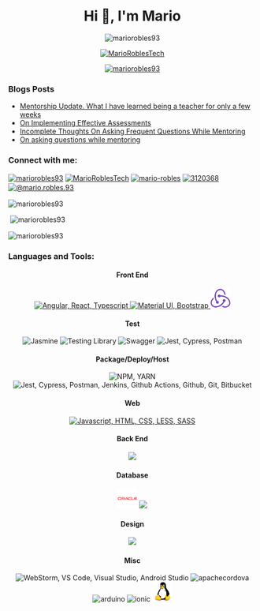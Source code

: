 <h1 align="center">Hi 👋, I'm Mario</h1>
<p align="center"> <img src="https://komarev.com/ghpvc/?username=mariorobles93&label=Profile%20views&color=blueviolet&style=for-the-badge&abbreviated=true" alt="mariorobles93" /> </p>
<p align="center"> <a href="https://twitter.com/MarioRoblesTech" target="blank"><img src="https://img.shields.io/twitter/follow/MarioRoblesTech?logo=twitter&style=for-the-badge" alt="MarioRoblesTech" /></a> </p>
<p align="center"> <a href="https://github.com/ryo-ma/github-profile-trophy"><img src="https://github-profile-trophy.vercel.app/?username=mariorobles93&theme=darkhub&column=5&margin-w=15&margin-h=15&rank=SECRET,SSS,SS,S,AAA,AA,A,A,B,C" alt="mariorobles93" /></a> </p>


### Blogs Posts
<!-- BLOG-POST-LIST:START -->
- [Mentorship Update. What I have learned being a teacher for only a few weeks](https://dev.to/mariorobles93/mentorship-update-what-i-have-learned-being-a-teacher-for-only-a-few-weeks-4i2d)
- [On Implementing Effective Assessments](https://dev.to/mariorobles93/on-implementing-effective-assessments-n56)
- [Incomplete Thoughts On Asking Frequent Questions While Mentoring](https://dev.to/mariorobles93/incomplete-thoughts-on-asking-frequent-questions-while-mentoring-49fh)
- [On asking questions while mentoring](https://dev.to/mariorobles93/on-asking-questions-while-mentoring-45oj)
<!-- BLOG-POST-LIST:END -->

<h3 align="left">Connect with me:</h3>
<p align="left">
<a href="https://dev.to/mariorobles93" target="blank"><img align="center" src="https://raw.githubusercontent.com/rahuldkjain/github-profile-readme-generator/master/src/images/icons/Social/devto.svg" alt="mariorobles93" height="30" width="40" /></a>
<a href="https://twitter.com/MarioRoblesTech" target="blank"><img align="center" src="https://raw.githubusercontent.com/rahuldkjain/github-profile-readme-generator/master/src/images/icons/Social/twitter.svg" alt="MarioRoblesTech" height="30" width="40" /></a>
<a href="https://linkedin.com/in/mario-robles" target="blank"><img align="center" src="https://raw.githubusercontent.com/rahuldkjain/github-profile-readme-generator/master/src/images/icons/Social/linked-in-alt.svg" alt="mario-robles" height="30" width="40" /></a>
<a href="https://stackoverflow.com/users/3120368" target="blank"><img align="center" src="https://raw.githubusercontent.com/rahuldkjain/github-profile-readme-generator/master/src/images/icons/Social/stack-overflow.svg" alt="3120368" height="30" width="40" /></a>
<a href="https://medium.com/@mario.robles.93" target="blank"><img align="center" src="https://raw.githubusercontent.com/rahuldkjain/github-profile-readme-generator/master/src/images/icons/Social/medium.svg" alt="@mario.robles.93" height="30" width="40" /></a>
</p>

<p><img align="center" src="https://github-readme-stats.vercel.app/api/top-langs?username=mariorobles93&show_icons=true&locale=en&layout=compact&theme=holi" alt="mariorobles93" /></p>

<p>&nbsp;<img align="center" src="https://github-readme-stats.vercel.app/api?username=mariorobles93&show_icons=true&locale=en&theme=holi" alt="mariorobles93" /></p>

<p><img align="center" src="https://github-readme-streak-stats.herokuapp.com/?user=mariorobles93&theme=holi-theme" alt="mariorobles93" /></p>

<h3 align="left">Languages and Tools:</h3>
<h4 align="center">Front End</h4>
<p align="center">
  <a href="https://skillicons.dev">
    <img src="https://skillicons.dev/icons?i=angular,react,ts" title="Angular, React, Typescript"/>
    <img src="https://skillicons.dev/icons?i=materialui,bootstrap" title="Material UI, Bootstrap"/>
    <img src="https://raw.githubusercontent.com/devicons/devicon/master/icons/redux/redux-original.svg" title="redux" width="40" height="40"/>
  </a>
</p>
<h4 align="center">Test</h4>
<p align="center">
  <img src="https://upload.wikimedia.org/wikipedia/en/thumb/2/22/Logo_jasmine.svg/50px-Logo_jasmine.svg.png" style="height:49px;" title="Jasmine"/>
  <img src="https://testing-library.com/img/octopus-64x64.png" style="height:49px;" title="Testing Library" />
  <img src="https://upload.wikimedia.org/wikipedia/commons/a/ab/Swagger-logo.png" style="height:49px;" title="Swagger" />
  <img src="https://skillicons.dev/icons?i=jest,cypress,postman" title="Jest, Cypress, Postman" />
</p>
<h4 align="center">Package/Deploy/Host</h4>
<p align="center">
  <img src="https://skillicons.dev/icons?i=npm,yarn" title="NPM, YARN"/>
  <img src="https://skillicons.dev/icons?i=jenkins,githubactions,github,git,bitbucket" title="Jest, Cypress, Postman, Jenkins, Github Actions, Github, Git, Bitbucket" />
</p>
<h4 align="center">Web</h4>
<p align="center">
  <a href="https://skillicons.dev">
    <img src="https://skillicons.dev/icons?i=js,html,css,less,sass" title="Javascript, HTML, CSS, LESS, SASS"/>
  </a>
</p>
<h4 align="center">Back End</h4>
<p align="center">
    <img src="https://skillicons.dev/icons?i=nodejs,cs,dotnet,nextjs" />
</p>
<h4 align="center">Database</h4>
<p align="center">
  <img src="https://raw.githubusercontent.com/devicons/devicon/master/icons/oracle/oracle-original.svg" alt="oracle" width="40" height="40"/>
  <img src="https://skillicons.dev/icons?i=mysql,supabase,postgres" />
</p>
<h4 align="center">Design</h4>
<p align="center">
  <img src="https://skillicons.dev/icons?i=figma,ai,ps" />
</p>
<h4 align="center">Misc</h4>
<p align="center">
  <img src="https://skillicons.dev/icons?i=webstorm,vscode,visualstudio,androidstudio" title="WebStorm, VS Code, Visual Studio, Android Studio"/>
  <img src="https://www.vectorlogo.zone/logos/apache_cordova/apache_cordova-icon.svg" alt="apachecordova" width="40" height="40"/>
  <img src="https://cdn.worldvectorlogo.com/logos/arduino-1.svg" alt="arduino" width="40" height="40"/>
  <img src="https://upload.wikimedia.org/wikipedia/commons/d/d1/Ionic_Logo.svg" alt="ionic" width="40" height="40"/> 
  <img src="https://raw.githubusercontent.com/devicons/devicon/master/icons/linux/linux-original.svg" alt="linux" width="40" height="40"/>
</p>
